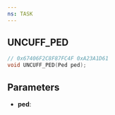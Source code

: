 ```yaml
---
ns: TASK
---
```

## UNCUFF_PED

```c
// 0x67406F2C8F87FC4F 0xA23A1D61
void UNCUFF_PED(Ped ped);
```


## Parameters
* **ped**: 

